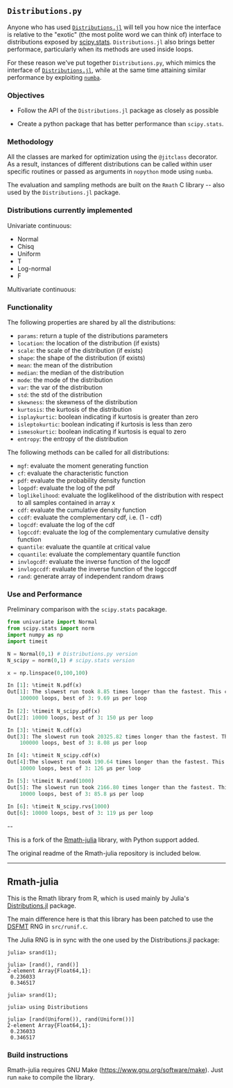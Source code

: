 ## `Distributions.py`

Anyone who has used [`Distributions.jl`](https://github.com/JuliaStats/Distributions.jl) will tell
you how nice the interface is relative to the "exotic" (the most polite word
we can think of) interface to distributions exposed by
[scipy.stats](http://docs.scipy.org/doc/scipy-0.17.1/reference/stats.html).
`Distributions.jl` also brings better performace, particularly when its
methods are used inside loops.

For these reason we've put together `Distributions.py`, which mimics the
interface of [`Distributions.jl`](https://github.com/JuliaStats/Distributions.jl), while at the same
time attaining similar performance by exploiting [`numba`](http://numba.pydata.org/).


### Objectives

* Follow the API of the `Distributions.jl` package as closely as possible 

* Create a python package that has better performance than `scipy.stats`. 

### Methodology

All the classes are marked for optimization using the `@jitclass` decorator. As a result, instances of different distributions can be called within user specific routines or passed as arguments in `nopython` mode using `numba`.

The evaluation and sampling methods are built on the `Rmath` C library -- also used by the `Distributions.jl` package.

### Distributions currently implemented

Univariate continuous:

* Normal
* Chisq
* Uniform
* T
* Log-normal
* F

Multivariate continuous:

### Functionality

The following properties are shared by all the distributions:

* `params`: return a tuple of the distributions parameters
* `location`: the location of the distribution (if exists)
* `scale`: the scale of the distribution (if exists)
* `shape`: the shape of the distribution (if exists)
* `mean`: the mean of the distribution
* `median`: the median of the distribution
* `mode`: the mode of the distribution
* `var`: the var of the distribution
* `std`: the std of the distribution
* `skewness`: the skewness of the distribution
* `kurtosis`: the kurtosis of the distribution
* `isplaykurtic`: boolean indicating if kurtosis is greater than zero
* `isleptokurtic`: boolean indicating if kurtosis is less than zero
* `ismesokurtic`: boolean indicating if kurtosis is equal to zero
* `entropy`: the entropy of the distribution

The following methods can be called for all distributions:

* `mgf`: evaluate the moment generating function
* `cf`: evaluate the characteristic function
* `pdf`: evaluate the probability density function
* `logpdf`: evaluate the log of the pdf
* `loglikelihood`: evaluate the loglikelihood of the distribution with respect to all samples contained in array x
* `cdf`: evaluate the cumulative density function
* `ccdf`: evaluate the complementary cdf, i.e. (1 - cdf)
* `logcdf`: evaluate the log of the cdf
* `logccdf`: evaluate the log of the complementary cumulative density function
* `quantile`: evaluate the quantile at critical value
* `cquantile`: evaluate the complementary quantile function
* `invlogcdf`: evaluate the inverse function of the logcdf
* `invlogccdf`: evaluate the inverse function of the logccdf
* `rand`: generate array of independent random draws


### Use and Performance

Preliminary comparison with the `scipy.stats` pacakage.

```python
from univariate import Normal
from scipy.stats import norm
import numpy as np
import timeit

N = Normal(0,1) # Distributions.py version
N_scipy = norm(0,1) # scipy.stats version

x = np.linspace(0,100,100)
```


```python
In [1]: %timeit N.pdf(x)
Out[1]: The slowest run took 8.85 times longer than the fastest. This could mean that an intermediate result is being cached.
    100000 loops, best of 3: 9.69 µs per loop
    
In [2]: %timeit N_scipy.pdf(x)
Out[2]: 10000 loops, best of 3: 150 µs per loop
```

```python
In [3]: %timeit N.cdf(x)
Out[3]: The slowest run took 20325.82 times longer than the fastest. This could mean that an intermediate result is being cached.
    100000 loops, best of 3: 8.08 µs per loop

In [4]: %timeit N_scipy.cdf(x)
Out[4]:The slowest run took 190.64 times longer than the fastest. This could mean that an intermediate result is being cached.
    10000 loops, best of 3: 126 µs per loop
```


```python
In [5]: %timeit N.rand(1000)
Out[5]: The slowest run took 2166.80 times longer than the fastest. This could mean that an intermediate result is being cached.
    10000 loops, best of 3: 85.8 µs per loop
    
In [6]: %timeit N_scipy.rvs(1000)
Out[6]: 10000 loops, best of 3: 119 µs per loop
```

--

This is a fork of the [Rmath-julia](https://github.com/JuliaLang/Rmath-julia)
library, with Python support added.

The original readme of the Rmath-julia repository is included below.

---

## Rmath-julia

This is the Rmath library from R, which is used mainly by Julia's
[Distributions.jl](https://github.com/JuliaStats/Distributions.jl)
package.

The main difference here is that this library has been patched to use
the [DSFMT](http://www.math.sci.hiroshima-u.ac.jp/~m-mat/MT/SFMT/) RNG
in `src/runif.c`.

The Julia RNG is in sync with the one used by the Distributions.jl package:

````
julia> srand(1);

julia> [rand(), rand()]
2-element Array{Float64,1}:
 0.236033
 0.346517

julia> srand(1);

julia> using Distributions

julia> [rand(Uniform()), rand(Uniform())]
2-element Array{Float64,1}:
 0.236033
 0.346517
````

### Build instructions

Rmath-julia requires GNU Make (https://www.gnu.org/software/make). Just run
`make` to compile the library.
